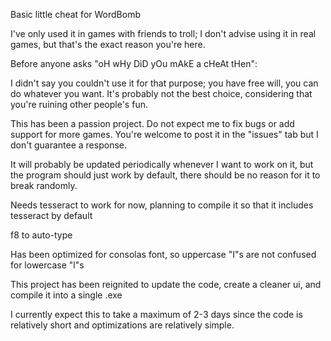 Basic little cheat for WordBomb 

I've only used it in games with friends to troll; I don't advise using it in real games, but that's the exact reason you're here.

Before anyone asks "oH wHy DiD yOu mAkE a cHeAt tHen":

  I didn't say you couldn't use it for that purpose; you have free will, you can do whatever you want. It's probably not the best choice, considering that you're ruining other people's fun.

This has been a passion project. Do not expect me to fix bugs or add support for more games. You're welcome to post it in the "issues" tab but I don't guarantee a response.

It will probably be updated periodically whenever I want to work on it, but the program should just work by default, there should be no reason for it to break randomly.
  
Needs tesseract to work for now, planning to compile it so that it includes tesseract by default

f8 to auto-type

Has been optimized for consolas font, so uppercase "I"s are not confused for lowercase "l"s

This project has been reignited to update the code, create a cleaner ui, and compile it into a single .exe

I currently expect this to take a maximum of 2-3 days since the code is relatively short and optimizations are relatively simple.
